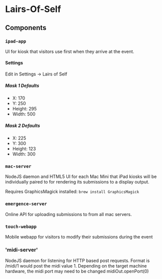 Lairs-Of-Self
=============

## Components

### `ipad-app`
UI for kiosk that visitors use first when they arrive at the event.

#### Settings
Edit in Settings -> Lairs of Self

##### Mask 1 Defaults
- X: 170
- Y: 250
- Height: 295
- Width: 500

##### Mask 2 Defaults
- X: 225
- Y: 300
- Height: 123
- Width: 300


### `mac-server`
NodeJS daemon and HTML5 UI for each Mac Mini that iPad kiosks will be individually paired to for rendering its submissions to a display output.

Requires GraphicsMagick installed: `brew install GraphicsMagick`

### `emergence-server`
Online API for uploading submissions to from all mac servers.

### `touch-webapp`
Mobile webapp for visitors to modify their submissions during the event

### 'midi-server'
NodeJS daemon for listening for HTTP based post requests. Format is /midi/1 would post the midi value 1. Depending on the target machine hardware, the midi port may need to be changed midiOut.openPort(0)